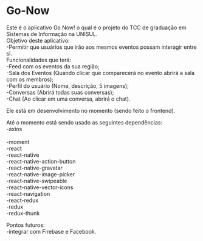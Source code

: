 # Go-Now
Este é o aplicativo Go Now!  o qual é o projeto do TCC de graduação em Sistemas de Informação na UNISUL.
<br/>
Objetivo deste aplicativo:<br/>
  -Permitir que usuários que irão aos mesmos eventos possam interagir entre si.<br/>
Funcionalidades que terá:<br/>
  -Feed com os eventos da sua região;<br/>
  -Sala dos Eventos (Quando clicar que comparecerá no evento abrirá a sala com os membros);<br/>
  -Perfil do usuário (Nome, descrição, 5 imagens);<br/>
  -Conversas (Abrirá todas suas conversas);<br/>
  -Chat (Ao clicar em uma conversa, abrirá o chat).<br/>
 
Ele está em desenvolvimento no momento (sendo feito o frontend).<br/>

Até o momento está sendo usado as seguintes dependências:<br/>
  -axios<br/><br/>
  -moment<br/>
  -react<br/>
  -react-native<br/>
  -react-native-action-button<br/>
  -react-native-gravatar<br/>
  -react-native-image-picker<br/>
  -react-native-swipeable<br/>
  -react-native-vector-icons<br/>
  -react-navigation<br/>
  -react-redux<br/>
  -redux<br/>
  -redux-thunk<br/>
  
Pontos futuros:<br/>
   -integrar com Firebase e Facebook.<br/>

